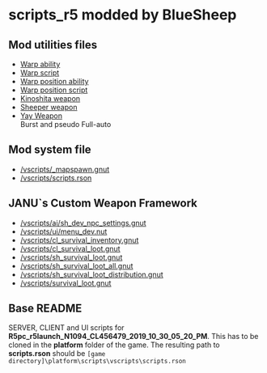 # scripts_r5 modded by BlueSheep

## Mod utilities files
- [Warp ability](/weapons/mp_ability_bs_warp.txt)
- [Warp script](/vscripts/weapons/mp_ability_bs_warp.nut)
- [Warp position ability](/weapons/mp_ability_bs_warp_position.txt)
- [Warp position script](/weapons/mp_ability_bs_warp_position.nut)
- [Kinoshita weapon](/weapons/mp_weapon_bs_kinoshita.txt)
- [Sheeper weapon](/weapons/mp_weapon_bs_sheeper.txt)
- [Yay Weapon](/weapons/mp_weapon_bs_yay.txt)  
Burst and pseudo Full-auto

## Mod system file
- [/vscripts/_mapspawn.gnut](/vscripts/_mapspawn.gnut)
- [/vscripts/scripts.rson](/vscripts/scripts.rson)

## JANU`s Custom Weapon Framework
- [/vscripts/ai/sh_dev_npc_settings.gnut](/vscripts/ai/sh_dev_npc_settings.gnut)
- [/vscripts/ui/menu_dev.nut](/vscripts/ui/menu_dev.nut)
- [/vscripts/cl_survival_inventory.gnut](/vscripts/cl_survival_inventory.gnut)
- [/vscripts/cl_survival_loot.gnut](/vscripts/cl_survival_loot.gnut)
- [/vscripts/sh_survival_loot.gnut](/vscripts/sh_survival_loot.gnut)
- [/vscripts/sh_survival_loot_all.gnut](/vscripts/sh_survival_loot_all.gnut)
- [/vscripts/sh_survival_loot_distribution.gnut](/vscripts/sh_survival_loot_distribution.gnut)
- [/vscripts/survival_loot.gnut](/vscripts/survival_loot.gnut)


## Base README
SERVER, CLIENT and UI scripts for **R5pc_r5launch_N1094_CL456479_2019_10_30_05_20_PM**.
This has to be cloned in the **platform** folder of the game.
The resulting path to **scripts.rson** should be `[game directory]\platform\scripts\vscripts\scripts.rson`
